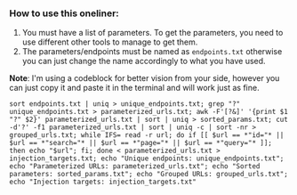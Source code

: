 ### How to use this oneliner:

1. You must have a list of parameters. To get the parameters, you need to use different other tools to manage to get them.
2. The parameters/endpoints must be named as `endpoints.txt` otherwise you can just change the name accordingly to what you have used.

**Note**: I'm using a codeblock for better vision from your side, however you can just copy it and paste it in the terminal and will work just as fine.

```
sort endpoints.txt | uniq > unique_endpoints.txt; grep "?" unique_endpoints.txt > parameterized_urls.txt; awk -F'[?&]' '{print $1 "?" $2}' parameterized_urls.txt | sort | uniq > sorted_params.txt; cut -d'?' -f1 parameterized_urls.txt | sort | uniq -c | sort -nr > grouped_urls.txt; while IFS= read -r url; do if [[ $url == *"id="* || $url == *"search="* || $url == *"page="* || $url == *"query="* ]]; then echo "$url"; fi; done < parameterized_urls.txt > injection_targets.txt; echo "Unique endpoints: unique_endpoints.txt"; echo "Parameterized URLs: parameterized_urls.txt"; echo "Sorted parameters: sorted_params.txt"; echo "Grouped URLs: grouped_urls.txt"; echo "Injection targets: injection_targets.txt"
```
